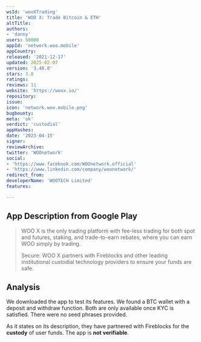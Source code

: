 ```yaml
---
wsId: 'wooXTrading'
title: 'WOO X: Trade Bitcoin & ETH'
altTitle: 
authors:
- 'danny'
users: 50000
appId: 'network.woo.mobile'
appCountry: 
released: '2021-12-17'
updated: 2025-02-07
version: '3.48.0'
stars: 3.8
ratings: 
reviews: 11
website: 'https://woox.io/'
repository: 
issue: 
icon: 'network.woo.mobile.png'
bugbounty: 
meta: 'ok'
verdict: 'custodial'
appHashes: 
date: '2023-04-15'
signer: 
reviewArchive: 
twitter: 'WOOnetwork'
social:
- 'https://www.facebook.com/WOOnetwork.official'
- 'https://www.linkedin.com/company/woonetwork/'
redirect_from: 
developerName: 'WOOTECH Limited'
features: 

---
```


## App Description from Google Play 

> WOO X is the only trading platform with fee-less trading for both spot and futures, staking, and trade-to-earn rebates, where you can earn WOO simply by trading.
>
> Secure: WOO X partners with Fireblocks and other leading institutional custodial technology providers to ensure your funds are safe.

## Analysis 

We downloaded the app to test its features. We found a BTC wallet with a deposit and withdraw function. Both are only available once KYC is satisfied. There were no seed phrases provided. 

As it states on its description, they have partnered with Fireblocks for the **custody** of user funds. The app is **not verifiable**.
